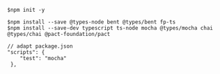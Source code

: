     $npm init -y

    $npm install --save @types-node bent @types/bent fp-ts
    $npm install --save-dev typescript ts-node mocha @types/mocha chai @types/chai @pact-foundation/pact 
    
    // adapt package.json
    "scripts": {
        "test": "mocha"
     },